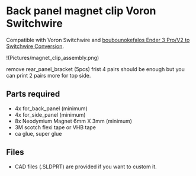 # Back panel magnet clip Voron Switchwire
Compatible with Voron Switchwire and [boubounokefalos Ender 3 Pro/V2 to Switchwire Conversion](https://github.com/boubounokefalos/Ender_SW).

!(Pictures/magnet_clip_assembly.png)

remove rear_panel_bracket (5pcs) frist
4 pairs should be enough but you can print 2 pairs more for top side.

## Parts required
* 4x for_back_panel (minimum)
* 4x for_side_panel (minimum)
* 8x Neodymium Magnet 6mm X 3mm (minimum)
* 3M scotch flexi tape or VHB tape
* ca glue, super glue

## Files
* CAD files (.SLDPRT) are provided if you want to custom it.
